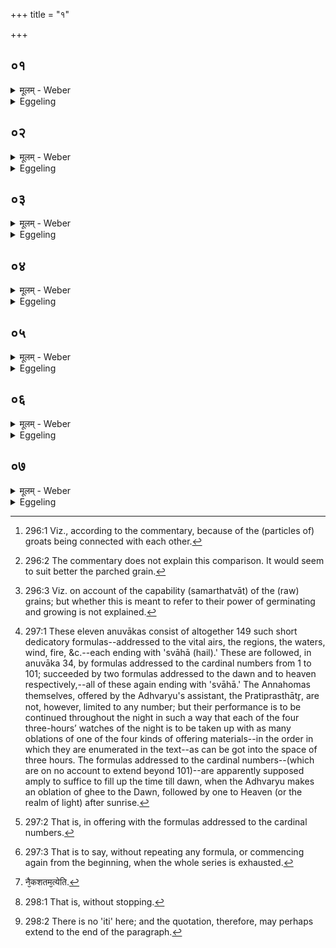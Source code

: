 +++
title = "१"

+++

##  ०१
<details><summary>मूलम् - Weber</summary>

प्रजा᳘पतिर्देवे᳘भ्यो यज्ञान्व्या᳘दिशत्॥  
स᳘ आत्म᳘न्नश्वमेध᳘मधत्त ते᳘ देवाः᳘ प्रजा᳘पतिमब्रुवन्नेष वै᳘ यज्ञो य᳘दश्वमेधो᳘ऽपि नो᳘ऽत्रास्तु भग इ᳘ति ते᳘भ्य एता᳘नन्नहोमा᳘न्कल्पयद्य᳘दन्नहोमा᳘न्जुहोति देवा᳘नेव त᳘त्प्रीणाति॥
</details>

<details><summary>Eggeling</summary>

1. Prajāpati assigned the sacrifices to the gods; the Aśvamedha he kept for himself. The gods

said to him, 'Surely, this--to wit, the Aśvamedha--is a sacrifice: let us have a share in that also.' He contrived these Anna-homas (food-oblations) for them: thus when he performs the Annahomas, it is the gods he thereby gratifies.
</details>

##  ०२
<details><summary>मूलम् - Weber</summary>

आ᳘ज्येन जुहोति॥  
ते᳘जो वा आ᳘ज्यं ते᳘जसैॗवास्मिंस्तत्ते᳘जो दधात्या᳘ज्येन जुहोत्येतद्वै᳘ देवा᳘नाम् प्रियं धा᳘म यदा᳘ज्यम् प्रिये᳘णैॗवैनान्धाम्ना᳘ स᳘मर्धयति॥
</details>

<details><summary>Eggeling</summary>

2. With ghee he makes offering, for ghee is fiery mettle: by means of fiery mettle he thus lays fiery mettle into him (the horse and Sacrificer). With ghee he offers; for that--to wit, ghee--is the gods’ favourite resource: it is thus with their favourite resource he supplies them.
</details>

##  ०३
<details><summary>मूलम् - Weber</summary>

स᳘क्तुभिर्जुहोति॥  
देवा᳘नां वा᳘ एत᳘द्रूपं यत्स᳘क्तवो देवा᳘नेव त᳘त्प्रीणाति॥
</details>

<details><summary>Eggeling</summary>

3. With parched groats he makes offering; for that--to wit, parched groats--are a form of the gods [^egg_744]: it is the gods he thus gratifies.

[^egg_744]: 296:1 Viz., according to the commentary, because of the (particles of) groats being connected with each other.
</details>

##  ०४
<details><summary>मूलम् - Weber</summary>

धाना᳘भिर्जुहोति॥  
अहोरात्रा᳘णां वा᳘ एत᳘द्रूपं य᳘द्धानां᳘ अहोरात्रा᳘ण्येव त᳘त्प्रीणाति॥
</details>

<details><summary>Eggeling</summary>

4. With grain he makes offering; for this--to wit, grain--is a form of the days and nights [^egg_745]: it is the days and nights he thus gratifies.

[^egg_745]: 296:2 The commentary does not explain this comparison. It would seem to suit better the parched grain.
</details>

##  ०५
<details><summary>मूलम् - Weber</summary>

लाजै᳘र्जुहोति॥  
न᳘क्षत्राणां वा᳘ एत᳘द्रूपं य᳘ल्लजा न᳘क्षत्राण्येव त᳘त्प्रीणाति प्राणा᳘य स्वा᳘हापाना᳘य स्वाहे᳘ति नामग्रा᳘हं जुहोति नामग्रा᳘हमेॗवैनांस्त᳘त्प्रीणात्ये᳘कस्मै स्वा᳘हा द्वा᳘भ्याᳫं स्वा᳘हा शता᳘य स्वाहै᳘कशताय स्वाहे᳘त्यनुपूर्वं᳘ जुहोत्यनुपूर्व᳘मेॗवैनांस्त᳘त्प्रीणात्ये᳘कोत्तरा जुहोत्येकवृद्वै᳘ स्वर्गो᳘ लोक᳘ एकॗधैॗवैनᳫं स्वर्गं᳘ लोकं᳘ गमयति प᳘राचीर्जुहोति प᳘राङिव वै᳘ स्वर्गो᳘ लोकः᳘ स्वर्ग᳘स्य लोक᳘स्याभि᳘जित्यै॥
</details>

<details><summary>Eggeling</summary>

5. With parched grain he makes offering; for this--to wit, parched grain--is a form of the Nakshatras [^egg_746] (lunar asterisms): it is the Nakshatras

[^egg_746]: 296:3 Viz. on account of the capability (samarthatvāt) of the (raw) grains; but whether this is meant to refer to their power of germinating and growing is not explained.

he thus gratifies. He offers whilst mentioning names, with (Vāj. XXII, 23-33), 'To the in- (and out-) breathing hail! to the off-breathing hail [^egg_747]!' . . . he thus gratifies them by mentioning their names. [Vāj. S. XXII, 34], 'To one hail! to two hail! . . . to a hundred hail! to a hundred and one hail!' He offers in the proper order: in the proper order he thus gratifies them (the gods). He performs oblations successively increasing by one [^egg_748], for single, indeed, is heaven: singly he thus causes him (the Sacrificer) to reach heaven. Straight away [^egg_749] he offers in order to the winning of heaven; for straight away, as it were, is heaven.

[^egg_747]: 297:1 These eleven anuvākas consist of altogether 149 such short dedicatory formulas--addressed to the vital airs, the regions, the waters, wind, fire, &c.--each ending with 'svāhā (hail).' These are followed, in anuvāka 34, by formulas addressed to the cardinal numbers from 1 to 101; succeeded by two formulas addressed to the dawn and to heaven respectively,--all of these again ending with 'svāhā.' The Annahomas themselves, offered by the Adhvaryu's assistant, the Pratiprasthātr̥, are not, however, limited to any number; but their performance is to be continued throughout the night in such a way that each of the four three-hours’ watches of the night is to be taken up with as many oblations of one of the four kinds of offering materials--in the order in which they are enumerated in the text--as can be got into the space of three hours. The formulas addressed to the cardinal numbers--(which are on no account to extend beyond 101)--are apparently supposed amply to suffice to fill up the time till dawn, when the Adhvaryu makes an oblation of ghee to the Dawn, followed by one to Heaven (or the realm of light) after sunrise.

[^egg_748]: 297:2 That is, in offering with the formulas addressed to the cardinal numbers.

[^egg_749]: 297:3 That is to say, without repeating any formula, or commencing again from the beginning, when the whole series is exhausted.
</details>

##  ०६
<details><summary>मूलम् - Weber</summary>

ईश्वरो वा᳘ एषः᳟॥  
प᳘राङ् प्रद᳘घोर्यः प᳘राचीरा᳘हुतिर्जुहो᳘ति नै᳘कशत᳘मत्येति [^wbr_1] यदे᳘कशतमतीयादा᳘युषा य᳘जमानं व्य᳘र्धयेदे᳘कशतं जुहोति शता᳘युर्वै पु᳘रुष आत्मै᳘कशत आ᳘युष्येॗवात्मन्प्र᳘तितिष्ठतिॗ व्युष्ट्यै स्वा᳘हा स्वर्गा᳘य स्वाहे᳘त्युत्तमे आ᳘हुती जुहोति रा᳘त्रिर्वैॗ व्युष्टिर᳘हः स्वॗर्गोऽहोरात्रे᳘ एव त᳘त्प्रीणाति॥  

[^wbr_1]: नै᳘कशतम᳘त्येति.
</details>

<details><summary>Eggeling</summary>

6. But, verily, he who offers the oblations straight

away [^egg_750], is liable to fall (pass) right away. He does not go beyond a hundred and one: were he to go beyond a hundred and one, he would deprive the Sacrificer of his vital power. He offers a hundred and one, for man has a life of a hundred (years), and his own self is the one hundred and first: he thus establishes himself in a self (or body), in vital power. With 'To the Dawn hail! to Heaven hail!' he offers the two last oblations; for the dawn is the night, and heaven (the realm of light) is the day: it is day and night he thus gratifies.

[^egg_750]: 298:1 That is, without stopping.
</details>

##  ०७
<details><summary>मूलम् - Weber</summary>

त᳘दाहुः॥  
य᳘दुभे दि᳘वा वा न᳘क्तं वा जुहुया᳘दहोरात्रे᳘ मोहयेॗद्व्युष्ट्यै स्वाहेत्य᳘नुदित आदित्ये᳘ जुहो᳘ति स्वर्गा᳘य स्वाहेत्यु᳘दितेऽहोरात्र᳘योर᳘व्यतिमोहाय॥
</details>
<details><summary>Eggeling</summary>

7. As to this they say, 'Were he to offer both either by day or by night, he would confound day and night with one another [^egg_751].' With 'To the Dawn hail!' he offers before the sun has risen, and with 'To Heaven hail' when it has risen, to avoid confusion between day and night.

[^egg_751]: 298:2 There is no 'iti' here; and the quotation, therefore, may perhaps extend to the end of the paragraph.
</details>


